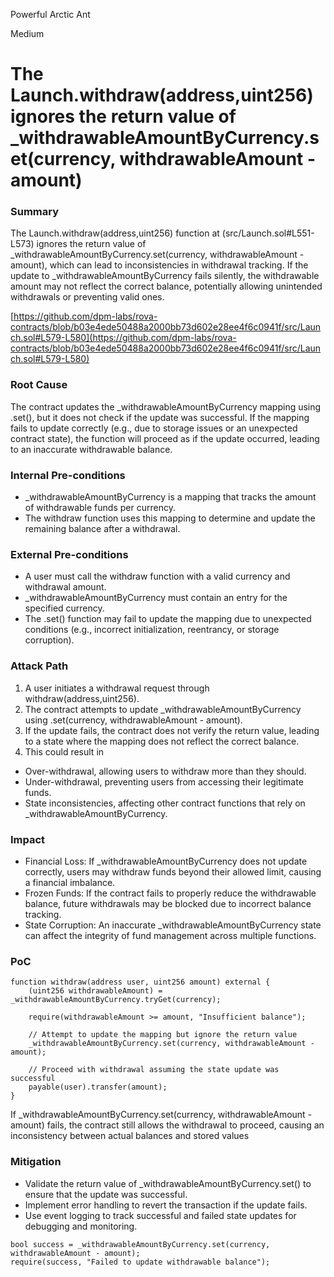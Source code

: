 Powerful Arctic Ant

Medium

# The Launch.withdraw(address,uint256) ignores the return value of _withdrawableAmountByCurrency.set(currency, withdrawableAmount - amount)

### Summary

The Launch.withdraw(address,uint256) function at (src/Launch.sol#L551-L573) ignores the return value of _withdrawableAmountByCurrency.set(currency, withdrawableAmount - amount), which can lead to inconsistencies in withdrawal tracking. If the update to _withdrawableAmountByCurrency fails silently, the withdrawable amount may not reflect the correct balance, potentially allowing unintended withdrawals or preventing valid ones.

[https://github.com/dpm-labs/rova-contracts/blob/b03e4ede50488a2000bb73d602e28ee4f6c0941f/src/Launch.sol#L579-L580](https://github.com/dpm-labs/rova-contracts/blob/b03e4ede50488a2000bb73d602e28ee4f6c0941f/src/Launch.sol#L579-L580)

### Root Cause

The contract updates the _withdrawableAmountByCurrency mapping using .set(), but it does not check if the update was successful. If the mapping fails to update correctly (e.g., due to storage issues or an unexpected contract state), the function will proceed as if the update occurred, leading to an inaccurate withdrawable balance.

### Internal Pre-conditions

- _withdrawableAmountByCurrency is a mapping that tracks the amount of withdrawable funds per currency.
- The withdraw function uses this mapping to determine and update the remaining balance after a withdrawal.

### External Pre-conditions

- A user must call the withdraw function with a valid currency and withdrawal amount.
- _withdrawableAmountByCurrency must contain an entry for the specified currency.
- The .set() function may fail to update the mapping due to unexpected conditions (e.g., incorrect initialization, reentrancy, or storage corruption).

### Attack Path

1. A user initiates a withdrawal request through withdraw(address,uint256).
2. The contract attempts to update _withdrawableAmountByCurrency using .set(currency, withdrawableAmount - amount).
3. If the update fails, the contract does not verify the return value, leading to a state where the mapping does not reflect the correct balance.
4. This could result in

- Over-withdrawal, allowing users to withdraw more than they should.
- Under-withdrawal, preventing users from accessing their legitimate funds.
- State inconsistencies, affecting other contract functions that rely on _withdrawableAmountByCurrency.

### Impact

- Financial Loss: If _withdrawableAmountByCurrency does not update correctly, users may withdraw funds beyond their allowed limit, causing a financial imbalance.
- Frozen Funds: If the contract fails to properly reduce the withdrawable balance, future withdrawals may be blocked due to incorrect balance tracking.
- State Corruption: An inaccurate _withdrawableAmountByCurrency state can affect the integrity of fund management across multiple functions.

### PoC

```solidity
function withdraw(address user, uint256 amount) external {
    (uint256 withdrawableAmount) = _withdrawableAmountByCurrency.tryGet(currency);
    
    require(withdrawableAmount >= amount, "Insufficient balance");

    // Attempt to update the mapping but ignore the return value
    _withdrawableAmountByCurrency.set(currency, withdrawableAmount - amount);

    // Proceed with withdrawal assuming the state update was successful
    payable(user).transfer(amount);
}

```

If _withdrawableAmountByCurrency.set(currency, withdrawableAmount - amount) fails, the contract still allows the withdrawal to proceed, causing an inconsistency between actual balances and stored values

### Mitigation

- Validate the return value of _withdrawableAmountByCurrency.set() to ensure that the update was successful.
- Implement error handling to revert the transaction if the update fails.
- Use event logging to track successful and failed state updates for debugging and monitoring.

```solidity
bool success = _withdrawableAmountByCurrency.set(currency, withdrawableAmount - amount);
require(success, "Failed to update withdrawable balance");
```